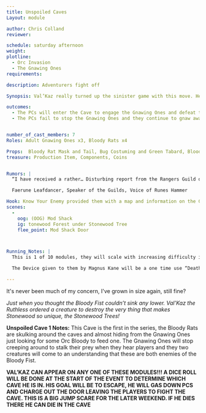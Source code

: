 ```yaml
---
title: Unspoiled Caves
Layout: module

author: Chris Colland
reviewer: 

schedule: saturday afternoon
weight: 
plotline: 
  - Orc Invasion
  - The Gnawing Ones
requirements: 

description: Adventurers fight off 

Synopsis: Val’Kaz really turned up the sinister game with this move. He wanted to hit Stonewood where It hurts, their pride. Orcamedes was ordered to construct him a vile insect that would burrow into the roots of the Stonewood Trees and poison them to wither them away to watch the morale on shatter on in their eyes. The Gnawing Ones they were named, they are very effective in worker society and combat. Modeled after a termite for its wood destroying properties but genetically modified with varies other bug species to make them vicious and venomous….

outcomes:
  - The PCs will enter the Cave to engage the Gnawing Ones and defeat them to stop their destruction of the Stonewood Trees from the roots. Once they are all dead they set off a Fumigation Device to prevent that Tree from being infected further and allow it to heal. 
  - The PCs fail to stop the Gnawing Ones and they continue to gnaw away and the Stonewood Roots to destroy them with enough time


number_of_cast_members: 7
Roles: Adult Gnawing Ones x3, Bloody Rats x4

Props:  Bloody Rat Mask and Tail, Bug Costuming and Green Tabard, Bloody Fist Banner and Base
treasure: Production Item, Components, Coins


Rumors: |
  “I have received a rather… Disturbing report from the Rangers Guild of Stonewood. There has been an odd disappearance as of late regarding various bugs in or around Stonewood. Not sure what this means for us, but it seems to be linked to something odd… According to Guildmaster Fuli Oakrider, the bugs most prominently missing are ones that can burrow and ones that feed on wood…”

  Faerune Leafdancer, Speaker of the Guilds, Voice of Runes Hammer 

Hook: Know Your Enemy provided them with a map and information on the Gnawing Ones, but Magnus Kane brought them a Fumigation Device and gave them a detailed rundown how to defeat these creatures. Now it is upto the Adventurers to clear them
scenes: 
  - 
    oog: (OOG) Mod Shack 
    ig: tonewood Forest under Stonewood Tree
    flee_point: Mod Shack Door



Running_Notes: |
  This is 1 of 10 modules, they will scale with increasing difficulty in terms of what they will fight but more importantly HOW they will fight. Each Cave will have a Bloody Fist Banner at the entrance of the Cave, aka just inside the Mod shack door. The Banners are VERY important to these modules, the Gnawing Ones are afraid of the Banners. They will not advance past them or at you if you brandish a Bloody Fist Banner. The players may move the wooden base with the Bloody Fist Banner through the Cave to “control” the way the Gnawing Ones engage the Players. The Gnawing Ones will not leave the Caves to pursue the players under any circumstances. The Gnawing Ones have a special way they kill you, they wont drop you and begin a killing blow count like most monsters or players will. They want you to be paralyzed and helpless so they can look you in the eyes when they push their claws into your heart and feel the fear gush out onto them as you bleed out on their chitinous exoskeletons.

  The Device given to them by Magnus Kane will be a one time use “Death Gas” on the Gnawing Ones if they set it off in a Cave on Saturday. If anyone remains in the Cave after the Fumigation Device is set off after 1 minute they will be struck with a “Death” effect should they stay in the Caves. This device would be detonated and they should leave the Banners infront of the Doors to trap the Gnawing Ones in the Caves while the Fumigation kills them. The gas will remain for 1 hour after it is set off so the players need to loot before they set off this device or they have 60 seconds to loot and run!

---
```





It's never been much of my concern, I've grown in size again, still fine? 

*Just when you thought the Bloody Fist couldn’t sink any lower. Val’Kaz the Ruthless ordered a creature to destroy the very thing that makes Stonewood so unique, the  Stonewood Trees!*



**Unspoiled Cave 1 Notes:** This Cave is the first in the series, the Bloody Rats are skulking around the caves and almost hiding from the Gnawing Ones just looking for some Orc Bloody to feed one. The Gnawing Ones will stop creeping around to stalk their prey when they hear players and they two creatures will come to an understanding that these are both enemies of the Bloody Fist.

**VAL’KAZ CAN APPEAR ON ANY ONE OF THESE MODULES!!! A DICE ROLL WILL BE DONE AT THE START OF THE EVENT TO DETERMINE WHICH CAVE HE IS IN. HIS GOAL WILL BE TO ESCAPE, HE WILL GAS DOWN PCS AND CHARGE OUT THE DOOR LEAVING THE PLAYERS TO FIGHT THE CAVE. THIS IS A BIG JUMP SCARE FOR THE LATER WEEKEND. IF HE DIES THERE HE CAN DIE IN THE CAVE**

 

 